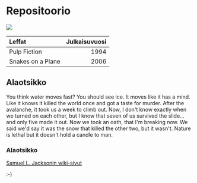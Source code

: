 # Repositoorio

![](https://upload.wikimedia.org/wikipedia/en/thumb/c/c0/Samuel_L_Jackson_as_Nick_Fury.jpg/200px-Samuel_L_Jackson_as_Nick_Fury.jpg)

| Leffat | Julkaisuvuosi |
|:-------|--------------:|
| Pulp Fiction | 1994 |
| Snakes on a Plane| 2006 |

## Alaotsikko

You think water moves fast? You should see ice. It moves like it has a mind. Like it knows it killed the world once and got a taste for murder. After the avalanche, it took us a week to climb out. Now, I don't know exactly when we turned on each other, but I know that seven of us survived the slide... and only five made it out. Now we took an oath, that I'm breaking now. We said we'd say it was the snow that killed the other two, but it wasn't. Nature is lethal but it doesn't hold a candle to man.

### Alaotsikko

[Samuel L. Jacksonin wiki-sivut](https://en.wikipedia.org/wiki/Samuel_L._Jackson)

:-)


